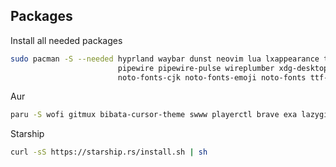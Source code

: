 ## Packages
Install all needed packages
```bash
sudo pacman -S --needed hyprland waybar dunst neovim lua lxappearance tmux kitty qutebrowser \
                        pipewire pipewire-pulse wireplumber xdg-desktop-portal-hyprland brightnessctl wpa_supplicant \
                        noto-fonts-cjk noto-fonts-emoji noto-fonts ttf-jetbrains-mono ttf-icomoon-feather
```

Aur
```bash
paru -S wofi gitmux bibata-cursor-theme swww playerctl brave exa lazygit
```

Starship
```bash
curl -sS https://starship.rs/install.sh | sh
```
